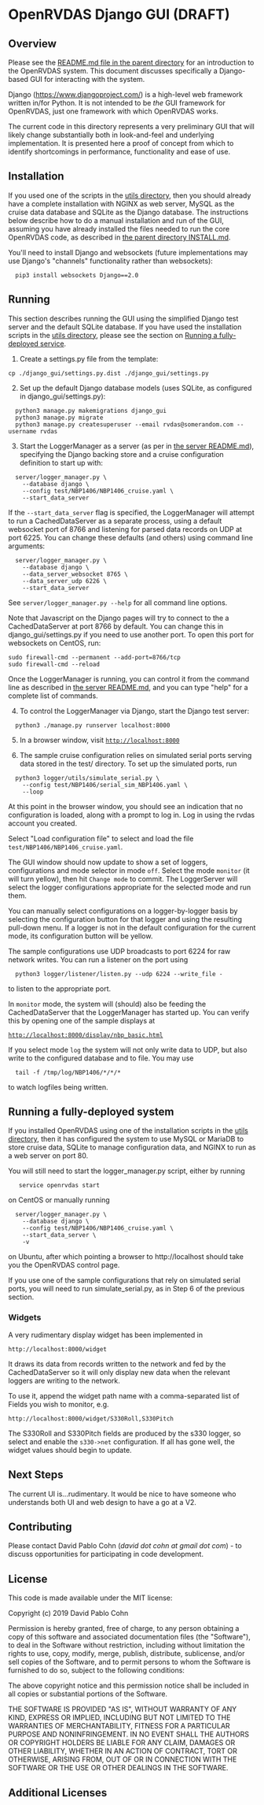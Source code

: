 # OpenRVDAS Django GUI (DRAFT)

## Overview

Please see the [README.md file in the parent directory](../README.md)
for an introduction to the OpenRVDAS system. This document discusses
specifically a Django-based GUI for interacting with the system.

Django (<https://www.djangoproject.com/>) is a high-level web
framework written in/for Python. It is not intended to be *the* GUI
framework for OpenRVDAS, just one framework with which OpenRVDAS
works.

The current code in this directory represents a very preliminary GUI
that will likely change substantially both in look-and-feel and
underlying implementation. It is presented here a proof of concept
from which to identify shortcomings in performance, functionality and
ease of use.

## Installation

If you used one of the scripts in the [utils directory](../utils),
then you should already have a complete installation with NGINX as
web server, MySQL as the cruise data database and SQLite as the
Django database. The instructions below describe how to do a manual
installation and run of the GUI, assuming you have already installed
the files needed to run the core OpenRVDAS code, as described in
[the parent directory INSTALL.md](../INSTALL.md).

You'll need to install Django and websockets (future implementations may use
Django's "channels" functionality rather than websockets):
```
  pip3 install websockets Django==2.0
```

## Running

This section describes running the GUI using the simplified Django
test server and the default SQLite database. If you have used the
installation scripts in the [utils directory](../utils), please see
the section on [Running a fully-deployed service]().

1. Create a settings.py file from the template:
```
cp ./django_gui/settings.py.dist ./django_gui/settings.py
```

2. Set up the default Django database models (uses SQLite, as
configured in django_gui/settings.py):
```
  python3 manage.py makemigrations django_gui
  python3 manage.py migrate
  python3 manage.py createsuperuser --email rvdas@somerandom.com --username rvdas
```
3. Start the LoggerManager as a server (as per in [the server README.md](../server/README.md)),
specifying the Django backing store and a cruise configuration definition to start up with:
```
  server/logger_manager.py \
    --database django \
    --config test/NBP1406/NBP1406_cruise.yaml \
    --start_data_server
```
If the ``--start_data_server`` flag is specified, the LoggerManager will
attempt to run a CachedDataServer as a separate process, using a default
websocket port of 8766 and listening for parsed data records on UDP at
port 6225. You can change these defaults (and others) using command line
arguments:
```
  server/logger_manager.py \
    --database django \
    --data_server_websocket 8765 \
    --data_server_udp 6226 \
    --start_data_server
```
See ``server/logger_manager.py --help`` for all command line options.

Note that Javascript on the Django pages will try to connect to the
a CachedDataServer at port 8766 by default. You can change this in
django_gui/settings.py if you need to use another port. To open this port
for websockets on CentOS, run:
```
sudo firewall-cmd --permanent --add-port=8766/tcp
sudo firewall-cmd --reload
```
Once the LoggerManager is running, you can control it from the command line
as described in [the server README.md](../server/README.md), and you can type
"help" for a complete list of commands.

4. To control the LoggerManager via Django, start the Django test server:
```
  python3 ./manage.py runserver localhost:8000
```
5. In a browser window, visit [```http://localhost:8000```](http://localhost:8000)

6. The sample cruise configuration relies on simulated serial ports
serving data stored in the test/ directory. To set up the simulated
ports, run
```
  python3 logger/utils/simulate_serial.py \
    --config test/NBP1406/serial_sim_NBP1406.yaml \
    --loop 
```

At this point in the browser window, you should see an indication that
no configuration is loaded, along with a prompt to log in. Log in
using the rvdas account you created.

Select "Load configuration file" to select and load the file
```test/NBP1406/NBP1406_cruise.yaml```.

The GUI window should now update to show a set of loggers,
configurations and mode selector in mode ``off``. Select the mode
``monitor`` (it will turn yellow), then hit ``Change mode`` to
commit. The LoggerServer will select the logger configurations
appropriate for the selected mode and run them.

You can manually select configurations on a logger-by-logger basis by
selecting the configuration button for that logger and using the
resulting pull-down menu. If a logger is not in the default
configuration for the current mode, its configuration button will be
yellow.

The sample configurations use UDP broadcasts to port 6224 for raw network
writes. You can run a listener on the port using
```
  python3 logger/listener/listen.py --udp 6224 --write_file -
```
to listen to the appropriate port.

In ``monitor`` mode, the system will (should) also be feeding the CachedDataServer
that the LoggerManager has started up. You can verify this
by opening one of the sample displays at

 [```http://localhost:8000/display/nbp_basic.html```](http://localhost:8000/display/nbp_basic.html)
 
If you select mode ``log`` the system will not only write data to UDP, but
also write to the configured database and to file. You may use
```
  tail -f /tmp/log/NBP1406/*/*/*
```
to watch logfiles being written.

## Running a fully-deployed system

If you installed OpenRVDAS using one of the installation scripts in the
[utils directory](../utils), then it has configured the system to use
MySQL or MariaDB to store cruise data, SQLite to manage configuration data,
and NGINX to run as a web server on port 80.

You will still need to start the logger_manager.py script, either by running
```
   service openrvdas start
```
on CentOS or manually running
```
  server/logger_manager.py \
    --database django \
    --config test/NBP1406/NBP1406_cruise.yaml \
    --start_data_server \
    -v
```
on Ubuntu, after which pointing a browser to http://localhost should take you
the OpenRVDAS control page.

If you use one of the sample configurations that rely on simulated serial ports,
you will need to run simulate_serial.py, as in Step 6 of the previous section.

### Widgets

A very rudimentary display widget has been implemented in
```
http://localhost:8000/widget
```
It draws its data from records written to the network and fed by the
CachedDataServer so it will only display new data when the relevant
loggers are writing to the network.

To use it, append the widget path name with a comma-separated list of
Fields you wish to monitor, e.g.
```
http://localhost:8000/widget/S330Roll,S330Pitch
```
The S330Roll and S330Pitch fields are produced by the s330 logger,
so select and enable the ``s330->net`` configuration. If
all has gone well, the widget values should begin to update.

## Next Steps

The current UI is...rudimentary. It would be nice to have someone
who understands both UI and web design to have a go at a V2.

## Contributing

Please contact David Pablo Cohn (*david dot cohn at gmail dot com*) -
to discuss opportunities for participating in code development.

## License

This code is made available under the MIT license:

Copyright (c) 2019 David Pablo Cohn

Permission is hereby granted, free of charge, to any person obtaining a copy
of this software and associated documentation files (the "Software"), to deal
in the Software without restriction, including without limitation the rights
to use, copy, modify, merge, publish, distribute, sublicense, and/or sell
copies of the Software, and to permit persons to whom the Software is
furnished to do so, subject to the following conditions:

The above copyright notice and this permission notice shall be included in all
copies or substantial portions of the Software.

THE SOFTWARE IS PROVIDED "AS IS", WITHOUT WARRANTY OF ANY KIND, EXPRESS OR
IMPLIED, INCLUDING BUT NOT LIMITED TO THE WARRANTIES OF MERCHANTABILITY,
FITNESS FOR A PARTICULAR PURPOSE AND NONINFRINGEMENT. IN NO EVENT SHALL THE
AUTHORS OR COPYRIGHT HOLDERS BE LIABLE FOR ANY CLAIM, DAMAGES OR OTHER
LIABILITY, WHETHER IN AN ACTION OF CONTRACT, TORT OR OTHERWISE, ARISING FROM,
OUT OF OR IN CONNECTION WITH THE SOFTWARE OR THE USE OR OTHER DEALINGS IN THE
SOFTWARE.

## Additional Licenses

